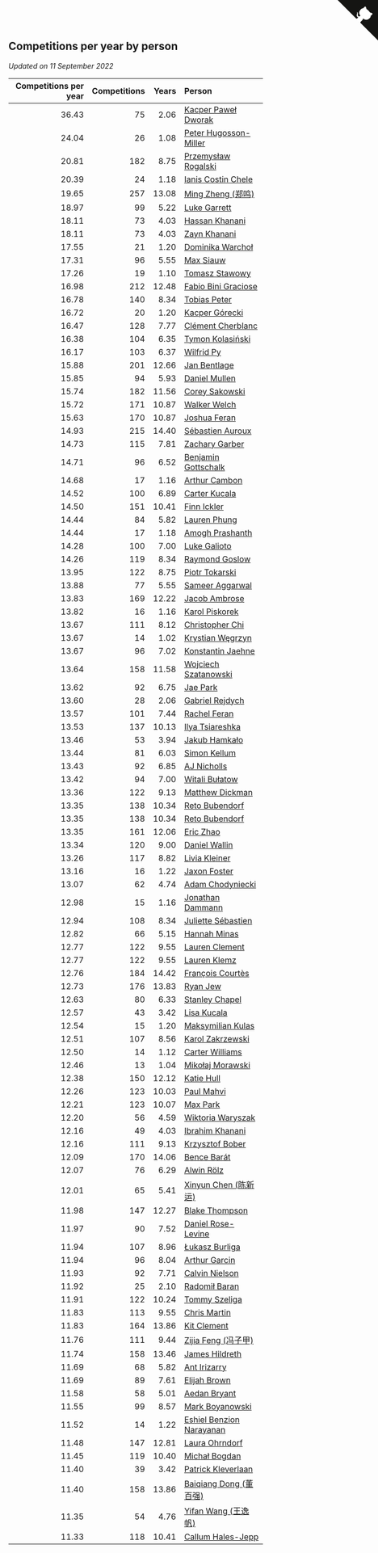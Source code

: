 ## Competitions per year by person

*Updated on 11 September 2022*

| Competitions per year | Competitions | Years | Person |
| ---: | ---: | ---: | :--- |
| 36.43 | 75 | 2.06 | [Kacper Paweł Dworak](https://www.worldcubeassociation.org/persons/2020DWOR01) |
| 24.04 | 26 | 1.08 | [Peter Hugosson-Miller](https://www.worldcubeassociation.org/persons/2021HUGO01) |
| 20.81 | 182 | 8.75 | [Przemysław Rogalski](https://www.worldcubeassociation.org/persons/2013ROGA02) |
| 20.39 | 24 | 1.18 | [Ianis Costin Chele](https://www.worldcubeassociation.org/persons/2021CHEL01) |
| 19.65 | 257 | 13.08 | [Ming Zheng (郑鸣)](https://www.worldcubeassociation.org/persons/2009ZHEN11) |
| 18.97 | 99 | 5.22 | [Luke Garrett](https://www.worldcubeassociation.org/persons/2017GARR05) |
| 18.11 | 73 | 4.03 | [Hassan Khanani](https://www.worldcubeassociation.org/persons/2018KHAN26) |
| 18.11 | 73 | 4.03 | [Zayn Khanani](https://www.worldcubeassociation.org/persons/2018KHAN28) |
| 17.55 | 21 | 1.20 | [Dominika Warchoł](https://www.worldcubeassociation.org/persons/2021WARC01) |
| 17.31 | 96 | 5.55 | [Max Siauw](https://www.worldcubeassociation.org/persons/2017SIAU02) |
| 17.26 | 19 | 1.10 | [Tomasz Stawowy](https://www.worldcubeassociation.org/persons/2021STAW01) |
| 16.98 | 212 | 12.48 | [Fabio Bini Graciose](https://www.worldcubeassociation.org/persons/2010GRAC02) |
| 16.78 | 140 | 8.34 | [Tobias Peter](https://www.worldcubeassociation.org/persons/2014PETE03) |
| 16.72 | 20 | 1.20 | [Kacper Górecki](https://www.worldcubeassociation.org/persons/2021GORE01) |
| 16.47 | 128 | 7.77 | [Clément Cherblanc](https://www.worldcubeassociation.org/persons/2014CHER05) |
| 16.38 | 104 | 6.35 | [Tymon Kolasiński](https://www.worldcubeassociation.org/persons/2016KOLA02) |
| 16.17 | 103 | 6.37 | [Wilfrid Py](https://www.worldcubeassociation.org/persons/2016PYWI01) |
| 15.88 | 201 | 12.66 | [Jan Bentlage](https://www.worldcubeassociation.org/persons/2010BENT01) |
| 15.85 | 94 | 5.93 | [Daniel Mullen](https://www.worldcubeassociation.org/persons/2016MULL04) |
| 15.74 | 182 | 11.56 | [Corey Sakowski](https://www.worldcubeassociation.org/persons/2011SAKO01) |
| 15.72 | 171 | 10.87 | [Walker Welch](https://www.worldcubeassociation.org/persons/2011WELC01) |
| 15.63 | 170 | 10.87 | [Joshua Feran](https://www.worldcubeassociation.org/persons/2011FERA01) |
| 14.93 | 215 | 14.40 | [Sébastien Auroux](https://www.worldcubeassociation.org/persons/2008AURO01) |
| 14.73 | 115 | 7.81 | [Zachary Garber](https://www.worldcubeassociation.org/persons/2014GARB01) |
| 14.71 | 96 | 6.52 | [Benjamin Gottschalk](https://www.worldcubeassociation.org/persons/2016GOTT01) |
| 14.68 | 17 | 1.16 | [Arthur Cambon](https://www.worldcubeassociation.org/persons/2021CAMB01) |
| 14.52 | 100 | 6.89 | [Carter Kucala](https://www.worldcubeassociation.org/persons/2015KUCA01) |
| 14.50 | 151 | 10.41 | [Finn Ickler](https://www.worldcubeassociation.org/persons/2012ICKL01) |
| 14.44 | 84 | 5.82 | [Lauren Phung](https://www.worldcubeassociation.org/persons/2016PHUN02) |
| 14.44 | 17 | 1.18 | [Amogh Prashanth](https://www.worldcubeassociation.org/persons/2021PRAS01) |
| 14.28 | 100 | 7.00 | [Luke Galioto](https://www.worldcubeassociation.org/persons/2015GALI02) |
| 14.26 | 119 | 8.34 | [Raymond Goslow](https://www.worldcubeassociation.org/persons/2014GOSL01) |
| 13.95 | 122 | 8.75 | [Piotr Tokarski](https://www.worldcubeassociation.org/persons/2013TOKA01) |
| 13.88 | 77 | 5.55 | [Sameer Aggarwal](https://www.worldcubeassociation.org/persons/2017AGGA01) |
| 13.83 | 169 | 12.22 | [Jacob Ambrose](https://www.worldcubeassociation.org/persons/2010AMBR01) |
| 13.82 | 16 | 1.16 | [Karol Piskorek](https://www.worldcubeassociation.org/persons/2021PISK01) |
| 13.67 | 111 | 8.12 | [Christopher Chi](https://www.worldcubeassociation.org/persons/2014CHIC01) |
| 13.67 | 14 | 1.02 | [Krystian Węgrzyn](https://www.worldcubeassociation.org/persons/2021WEGR01) |
| 13.67 | 96 | 7.02 | [Konstantin Jaehne](https://www.worldcubeassociation.org/persons/2015JAEH01) |
| 13.64 | 158 | 11.58 | [Wojciech Szatanowski](https://www.worldcubeassociation.org/persons/2011SZAT01) |
| 13.62 | 92 | 6.75 | [Jae Park](https://www.worldcubeassociation.org/persons/2015PARK24) |
| 13.60 | 28 | 2.06 | [Gabriel Rejdych](https://www.worldcubeassociation.org/persons/2020REJD01) |
| 13.57 | 101 | 7.44 | [Rachel Feran](https://www.worldcubeassociation.org/persons/2015FERA01) |
| 13.53 | 137 | 10.13 | [Ilya Tsiareshka](https://www.worldcubeassociation.org/persons/2012TERE01) |
| 13.46 | 53 | 3.94 | [Jakub Hamkało](https://www.worldcubeassociation.org/persons/2018HAMK01) |
| 13.44 | 81 | 6.03 | [Simon Kellum](https://www.worldcubeassociation.org/persons/2016KELL12) |
| 13.43 | 92 | 6.85 | [AJ Nicholls](https://www.worldcubeassociation.org/persons/2015NICH04) |
| 13.42 | 94 | 7.00 | [Witali Bułatow](https://www.worldcubeassociation.org/persons/2015BUAT01) |
| 13.36 | 122 | 9.13 | [Matthew Dickman](https://www.worldcubeassociation.org/persons/2013DICK01) |
| 13.35 | 138 | 10.34 | [Reto Bubendorf](https://www.worldcubeassociation.org/persons/2012BUBE01) |
| 13.35 | 138 | 10.34 | [Reto Bubendorf](https://www.worldcubeassociation.org/persons/2012BUBE01) |
| 13.35 | 161 | 12.06 | [Eric Zhao](https://www.worldcubeassociation.org/persons/2010ZHAO19) |
| 13.34 | 120 | 9.00 | [Daniel Wallin](https://www.worldcubeassociation.org/persons/2013WALL03) |
| 13.26 | 117 | 8.82 | [Livia Kleiner](https://www.worldcubeassociation.org/persons/2013KLEI03) |
| 13.16 | 16 | 1.22 | [Jaxon Foster](https://www.worldcubeassociation.org/persons/2021FOST01) |
| 13.07 | 62 | 4.74 | [Adam Chodyniecki](https://www.worldcubeassociation.org/persons/2017CHOD02) |
| 12.98 | 15 | 1.16 | [Jonathan Dammann](https://www.worldcubeassociation.org/persons/2021DAMM01) |
| 12.94 | 108 | 8.34 | [Juliette Sébastien](https://www.worldcubeassociation.org/persons/2014SEBA01) |
| 12.82 | 66 | 5.15 | [Hannah Minas](https://www.worldcubeassociation.org/persons/2017MINA04) |
| 12.77 | 122 | 9.55 | [Lauren Clement](https://www.worldcubeassociation.org/persons/2013KLEM01) |
| 12.77 | 122 | 9.55 | [Lauren Klemz](https://www.worldcubeassociation.org/persons/2013KLEM01) |
| 12.76 | 184 | 14.42 | [François Courtès](https://www.worldcubeassociation.org/persons/2008COUR01) |
| 12.73 | 176 | 13.83 | [Ryan Jew](https://www.worldcubeassociation.org/persons/2008JEWR01) |
| 12.63 | 80 | 6.33 | [Stanley Chapel](https://www.worldcubeassociation.org/persons/2016CHAP04) |
| 12.57 | 43 | 3.42 | [Lisa Kucala](https://www.worldcubeassociation.org/persons/2019KUCA01) |
| 12.54 | 15 | 1.20 | [Maksymilian Kulas](https://www.worldcubeassociation.org/persons/2021KULA02) |
| 12.51 | 107 | 8.56 | [Karol Zakrzewski](https://www.worldcubeassociation.org/persons/2014ZAKR01) |
| 12.50 | 14 | 1.12 | [Carter Williams](https://www.worldcubeassociation.org/persons/2021WILL06) |
| 12.46 | 13 | 1.04 | [Mikołaj Morawski](https://www.worldcubeassociation.org/persons/2021MORA01) |
| 12.38 | 150 | 12.12 | [Katie Hull](https://www.worldcubeassociation.org/persons/2010HULL01) |
| 12.26 | 123 | 10.03 | [Paul Mahvi](https://www.worldcubeassociation.org/persons/2012MAHV01) |
| 12.21 | 123 | 10.07 | [Max Park](https://www.worldcubeassociation.org/persons/2012PARK03) |
| 12.20 | 56 | 4.59 | [Wiktoria Waryszak](https://www.worldcubeassociation.org/persons/2018WARY01) |
| 12.16 | 49 | 4.03 | [Ibrahim Khanani](https://www.worldcubeassociation.org/persons/2018KHAN27) |
| 12.16 | 111 | 9.13 | [Krzysztof Bober](https://www.worldcubeassociation.org/persons/2013BOBE01) |
| 12.09 | 170 | 14.06 | [Bence Barát](https://www.worldcubeassociation.org/persons/2008BARA01) |
| 12.07 | 76 | 6.29 | [Alwin Rölz](https://www.worldcubeassociation.org/persons/2016ROLZ01) |
| 12.01 | 65 | 5.41 | [Xinyun Chen (陈新运)](https://www.worldcubeassociation.org/persons/2017CHEN36) |
| 11.98 | 147 | 12.27 | [Blake Thompson](https://www.worldcubeassociation.org/persons/2010THOM03) |
| 11.97 | 90 | 7.52 | [Daniel Rose-Levine](https://www.worldcubeassociation.org/persons/2015ROSE01) |
| 11.94 | 107 | 8.96 | [Łukasz Burliga](https://www.worldcubeassociation.org/persons/2013BURL01) |
| 11.94 | 96 | 8.04 | [Arthur Garcin](https://www.worldcubeassociation.org/persons/2014GARC27) |
| 11.93 | 92 | 7.71 | [Calvin Nielson](https://www.worldcubeassociation.org/persons/2014NIEL03) |
| 11.92 | 25 | 2.10 | [Radomił Baran](https://www.worldcubeassociation.org/persons/2020BARA02) |
| 11.91 | 122 | 10.24 | [Tommy Szeliga](https://www.worldcubeassociation.org/persons/2012SZEL01) |
| 11.83 | 113 | 9.55 | [Chris Martin](https://www.worldcubeassociation.org/persons/2013MART03) |
| 11.83 | 164 | 13.86 | [Kit Clement](https://www.worldcubeassociation.org/persons/2008CLEM01) |
| 11.76 | 111 | 9.44 | [Zijia Feng (冯子甲)](https://www.worldcubeassociation.org/persons/2013FENG02) |
| 11.74 | 158 | 13.46 | [James Hildreth](https://www.worldcubeassociation.org/persons/2009HILD01) |
| 11.69 | 68 | 5.82 | [Ant Irizarry](https://www.worldcubeassociation.org/persons/2016IRIZ02) |
| 11.69 | 89 | 7.61 | [Elijah Brown](https://www.worldcubeassociation.org/persons/2015BROW03) |
| 11.58 | 58 | 5.01 | [Aedan Bryant](https://www.worldcubeassociation.org/persons/2017BRYA06) |
| 11.55 | 99 | 8.57 | [Mark Boyanowski](https://www.worldcubeassociation.org/persons/2014BOYA01) |
| 11.52 | 14 | 1.22 | [Eshiel Benzion Narayanan](https://www.worldcubeassociation.org/persons/2021NARA03) |
| 11.48 | 147 | 12.81 | [Laura Ohrndorf](https://www.worldcubeassociation.org/persons/2009OHRN01) |
| 11.45 | 119 | 10.40 | [Michał Bogdan](https://www.worldcubeassociation.org/persons/2012BOGD01) |
| 11.40 | 39 | 3.42 | [Patrick Kleverlaan](https://www.worldcubeassociation.org/persons/2019KLEV01) |
| 11.40 | 158 | 13.86 | [Baiqiang Dong (董百强)](https://www.worldcubeassociation.org/persons/2008DONG06) |
| 11.35 | 54 | 4.76 | [Yifan Wang (王逸帆)](https://www.worldcubeassociation.org/persons/2017WANY29) |
| 11.33 | 118 | 10.41 | [Callum Hales-Jepp](https://www.worldcubeassociation.org/persons/2012HALE01) |


<a href="https://github.com/JustinTimeCuber/wca_statistics" class="github-corner" aria-label="View source on Github"><svg width="80" height="80" viewBox="0 0 250 250" style="fill:#151513; color:#fff; position: absolute; top: 0; border: 0; right: 0;" aria-hidden="true"><path d="M0,0 L115,115 L130,115 L142,142 L250,250 L250,0 Z"></path><path d="M128.3,109.0 C113.8,99.7 119.0,89.6 119.0,89.6 C122.0,82.7 120.5,78.6 120.5,78.6 C119.2,72.0 123.4,76.3 123.4,76.3 C127.3,80.9 125.5,87.3 125.5,87.3 C122.9,97.6 130.6,101.9 134.4,103.2" fill="currentColor" style="transform-origin: 130px 106px;" class="octo-arm"></path><path d="M115.0,115.0 C114.9,115.1 118.7,116.5 119.8,115.4 L133.7,101.6 C136.9,99.2 139.9,98.4 142.2,98.6 C133.8,88.0 127.5,74.4 143.8,58.0 C148.5,53.4 154.0,51.2 159.7,51.0 C160.3,49.4 163.2,43.6 171.4,40.1 C171.4,40.1 176.1,42.5 178.8,56.2 C183.1,58.6 187.2,61.8 190.9,65.4 C194.5,69.0 197.7,73.2 200.1,77.6 C213.8,80.2 216.3,84.9 216.3,84.9 C212.7,93.1 206.9,96.0 205.4,96.6 C205.1,102.4 203.0,107.8 198.3,112.5 C181.9,128.9 168.3,122.5 157.7,114.1 C157.9,116.9 156.7,120.9 152.7,124.9 L141.0,136.5 C139.8,137.7 141.6,141.9 141.8,141.8 Z" fill="currentColor" class="octo-body"></path></svg></a><style>.github-corner:hover .octo-arm{animation:octocat-wave 560ms ease-in-out}@keyframes octocat-wave{0%,100%{transform:rotate(0)}20%,60%{transform:rotate(-25deg)}40%,80%{transform:rotate(10deg)}}@media (max-width:500px){.github-corner:hover .octo-arm{animation:none}.github-corner .octo-arm{animation:octocat-wave 560ms ease-in-out}}</style>
